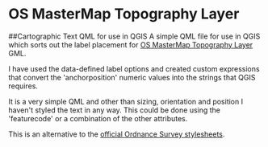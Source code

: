 # OS MasterMap Topography Layer
##Cartographic Text QML for use in QGIS
A simple QML file for use in QGIS which sorts out the label placement for [OS MasterMap Topography Layer](https://www.ordnancesurvey.co.uk/business-and-government/products/topography-layer.html) GML.

I have used the data-defined label options and created custom expressions that convert the 'anchorposition' numeric values into the strings that QGIS requires.

It is a very simple QML and other than sizing, orientation and position I haven't styled the text in any way. This could be done using the 'featurecode' or a combination of the other attributes.

This is an alternative to the [official Ordnance Survey stylesheets](https://github.com/OrdnanceSurvey/OSMM-Topography-Layer-stylesheets).
